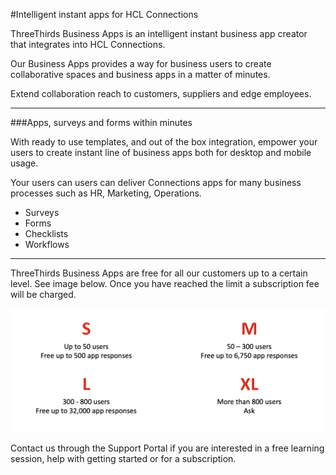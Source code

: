#Intelligent instant apps for HCL Connections

ThreeThirds Business Apps is an intelligent instant business app creator that integrates into HCL Connections.

Our Business Apps provides a way for business users to create collaborative spaces and business apps in a matter of minutes.

Extend collaboration reach to customers, suppliers and edge employees.

______

###Apps, surveys and forms within minutes

With ready to use templates, and out of the box integration, empower your users to create instant line of business apps both for desktop and mobile usage.

Your users can users can deliver Connections apps for many business processes such as HR, Marketing, Operations.

* Surveys
* Forms
* Checklists
* Workflows

______

ThreeThirds Business Apps are free for all our customers up to a certain level. See image below. Once you have reached the limit a subscription fee will be charged.

<img src="/assets/images/screen-shots/businessapps/businessapps-sizes.png" alt="Freemium" />

Contact us through the Support Portal if you are interested in a free learning session, help with getting started or for a subscription.
